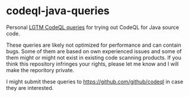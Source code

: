 # codeql-java-queries
Personal [LGTM CodeQL queries](https://lgtm.com/query/lang:java/) for trying out 
CodeQL for Java source code.

These queries are likely not optimized for performance and can contain bugs. 
Some of them are based on own experienced issues and some of them might or 
might not exist in existing code scanning products. If you think this 
repository infringes your rights, please let me know and I will make the 
reporitory private.

I might submit these queries to https://github.com/github/codeql in case they are
interested.
